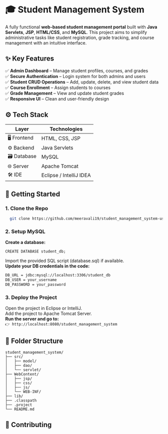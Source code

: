 # 🎓 Student Management System

A fully functional **web-based student management portal** built with **Java Servlets**, **JSP**, **HTML/CSS**, and **MySQL**. This project aims to simplify administrative tasks like student registration, grade tracking, and course management with an intuitive interface.


## ✨ Key Features

✅ **Admin Dashboard** – Manage student profiles, courses, and grades  
✅ **Secure Authentication** – Login system for both admins and users  
✅ **Student CRUD Operations** – Add, update, delete, and view student data  
✅ **Course Enrollment** – Assign students to courses  
✅ **Grade Management** – View and update student grades  
✅ **Responsive UI** – Clean and user-friendly design  

## ⚙️ Tech Stack

| Layer        | Technologies             |
|--------------|--------------------------|
| 🖥 Frontend   | HTML, CSS, JSP           |
| ⚙️ Backend    | Java Servlets            |
| 🗃 Database   | MySQL                    |
| 🌐 Server     | Apache Tomcat            |
| 🛠 IDE        | Eclipse / IntelliJ IDEA  |



## 🚀 Getting Started

### 1. Clone the Repo  
   ```sh
     git clone https://github.com/meeravali19/student_management_system-using-javaServlet.git
   ```

### 2. Setup MySQL
   **Create a database:**
   ```
  CREATE DATABASE student_db;
   ```
Import the provided SQL script (database.sql) if available.  
**Update your DB credentials in the code:**
```sh
DB_URL = jdbc:mysql://localhost:3306/student_db
DB_USER = your_username
DB_PASSWORD = your_password
```

### 3. Deploy the Project
Open the project in Eclipse or IntelliJ.  
Add the project to Apache Tomcat Server.  
**Run the server and go to:**  
```👉 http://localhost:8080/student_management_system```


## 🧠 Folder Structure

```
student_management_system/
├── src/
│   ├── model/
│   ├── dao/
│   └── servlet/
├── WebContent/
│   ├── jsp/
│   ├── css/
│   ├── js/
│   └── WEB-INF/
├── lib/
├── .classpath
├── .project
└── README.md
```

## 🤝 Contributing
